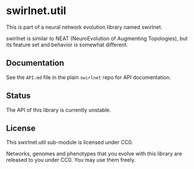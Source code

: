 # swirlnet.util

This is part of a neural network evolution library named swirlnet.

swirlnet is similar to NEAT (NeuroEvolution of Augmenting Topologies), but its
feature set and behavior is somewhat different.

## Documentation

See the `API.md` file in the plain `swirlnet` repo for API documentation.

## Status

The API of this library is currently unstable.

## License

This swirlnet.util sub-module is licensed under CC0.

Networks, genomes and phenotypes that you evolve with this library are released
to you under CC0. You may use them freely.

